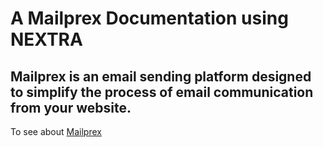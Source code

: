 # A Mailprex Documentation using NEXTRA

## Mailprex is an email sending platform designed to simplify the process of email communication from your website.

To see about <a href="https://mailprex.top">Mailprex</a>
